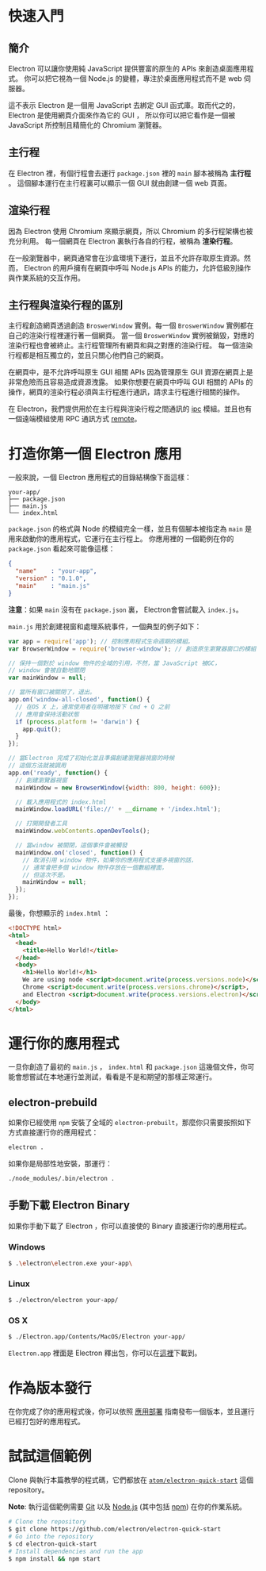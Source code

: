 # 快速入門

## 簡介

Electron 可以讓你使用純 JavaScript 提供豐富的原生的 APIs 來創造桌面應用程式。
你可以把它視為一個 Node.js 的變體，專注於桌面應用程式而不是 web 伺服器。

這不表示 Electron 是一個用 JavaScript 去綁定 GUI 函式庫。取而代之的，Electron 是使用網頁介面來作為它的 GUI ，
所以你可以把它看作是一個被 JavaScript 所控制且精簡化的 Chromium 瀏覽器。

## 主行程

在 Electron 裡，有個行程會去運行 `package.json` 裡的 `main` 腳本被稱為 __主行程__ 。
這個腳本運行在主行程裏可以顯示一個 GUI 就由創建一個 web 頁面。

## 渲染行程

因為 Electron 使用 Chromium 來顯示網頁，所以 Chromium 的多行程架構也被充分利用。
每一個網頁在 Electron 裏執行各自的行程，被稱為 __渲染行程__。

在一般瀏覽器中，網頁通常會在沙盒環境下運行，並且不允許存取原生資源。然而，
Electron 的用戶擁有在網頁中呼叫 Node.js APIs 的能力，允許低級別操作與作業系統的交互作用。

## 主行程與渲染行程的區別

主行程創造網頁透過創造 `BroswerWindow` 實例。每一個 `BroswerWindow` 實例都在自己的渲染行程裡運行著一個網頁。
當一個 `BroswerWindow` 實例被銷毀，對應的渲染行程也會被終止。主行程管理所有網頁和與之對應的渲染行程。
每一個渲染行程都是相互獨立的，並且只關心他們自己的網頁。

在網頁中，是不允許呼叫原生 GUI 相關 APIs 因為管理原生 GUI 資源在網頁上是非常危險而且容易造成資源洩露。
如果你想要在網頁中呼叫 GUI 相關的 APIs 的操作，網頁的渲染行程必須與主行程進行通訊，請求主行程進行相關的操作。

在 Electron，我們提供用於在主行程與渲染行程之間通訊的 [ipc](../api/ipc-renderer.md) 模組。並且也有一個遠端模組使用 RPC 通訊方式 [remote](../api/remote.md)。

# 打造你第一個 Electron 應用

一般來說，一個 Electron 應用程式的目錄結構像下面這樣：

```text
your-app/
├── package.json
├── main.js
└── index.html
```

`package.json` 的格式與 Node 的模組完全一樣，並且有個腳本被指定為 `main` 是用來啟動你的應用程式，它運行在主行程上。
你應用裡的 一個範例在你的 `package.json` 看起來可能像這樣：

```json
{
  "name"    : "your-app",
  "version" : "0.1.0",
  "main"    : "main.js"
}
```

__注意__：如果 `main` 沒有在 `package.json` 裏， Electron會嘗試載入 `index.js`。

`main.js` 用於創建視窗和處理系統事件，一個典型的例子如下：

``` javascript
var app = require('app'); // 控制應用程式生命週期的模組。
var BrowserWindow = require('browser-window'); // 創造原生瀏覽器窗口的模組

// 保持一個對於 window 物件的全域的引用，不然，當 JavaScript 被GC，
// window 會被自動地關閉
var mainWindow = null;

// 當所有窗口被關閉了，退出。
app.on('window-all-closed', function() {
  // 在OS X 上，通常使用者在明確地按下 Cmd + Q 之前
  // 應用會保持活動狀態
  if (process.platform != 'darwin') {
    app.quit();
  }
});

// 當Electron 完成了初始化並且準備創建瀏覽器視窗的時候
// 這個方法就被調用
app.on('ready', function() {
  // 創建瀏覽器視窗
  mainWindow = new BrowserWindow({width: 800, height: 600});

  // 載入應用程式的 index.html
  mainWindow.loadURL('file://' + __dirname + '/index.html');

  // 打開開發者工具
  mainWindow.webContents.openDevTools();

  // 當window 被關閉，這個事件會被觸發
  mainWindow.on('closed', function() {
    // 取消引用 window 物件，如果你的應用程式支援多視窗的話，
    // 通常會把多個 window 物件存放在一個數組裡面，
    // 但這次不是。
    mainWindow = null;
  });
});
```

最後，你想顯示的 `index.html` ：

```html
<!DOCTYPE html>
<html>
  <head>
    <title>Hello World!</title>
  </head>
  <body>
    <h1>Hello World!</h1>
    We are using node <script>document.write(process.versions.node)</script>,
    Chrome <script>document.write(process.versions.chrome)</script>,
    and Electron <script>document.write(process.versions.electron)</script>.
  </body>
</html>
```

# 運行你的應用程式

一旦你創造了最初的 `main.js` ， `index.html` 和 `package.json` 這幾個文件，你可能會想嘗試在本地運行並測試，看看是不是和期望的那樣正常運行。

## electron-prebuild
如果你已經使用 `npm` 安裝了全域的 `electron-prebuilt`，那麼你只需要按照如下方式直接運行你的應用程式：

```bash
electron .
```

如果你是局部性地安裝，那運行：

```bash
./node_modules/.bin/electron .
```

## 手動下載 Electron Binary

如果你手動下載了 Electron ，你可以直接使的 Binary 直接運行你的應用程式。

### Windows

``` bash
$ .\electron\electron.exe your-app\
```

### Linux

``` bash
$ ./electron/electron your-app/
```

### OS X

``` bash
$ ./Electron.app/Contents/MacOS/Electron your-app/
```

`Electron.app` 裡面是 Electron 釋出包，你可以在[這裡](https://github.com/electron/electron/releases)下載到。

# 作為版本發行
在你完成了你的應用程式後，你可以依照 [應用部署](https://github.com/electron/electron/blob/master/docs/tutorial/application-distribution.md) 指南發布一個版本，並且運行已經打包好的應用程式。

# 試試這個範例

Clone 與執行本篇教學的程式碼，它們都放在 [`atom/electron-quick-start`](https://github.com/electron/electron-quick-start) 這個 repository。

**Note**: 執行這個範例需要 [Git](https://git-scm.com) 以及 [Node.js](https://nodejs.org/en/download/) (其中包括 [npm](https://npmjs.org)) 在你的作業系統。

```bash
# Clone the repository
$ git clone https://github.com/electron/electron-quick-start
# Go into the repository
$ cd electron-quick-start
# Install dependencies and run the app
$ npm install && npm start
```
